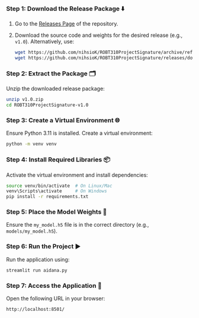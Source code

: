 ### Step 1: Download the Release Package ⬇️

1. Go to the [Releases Page](https://github.com/nihsioK/ROBT310ProjectSignature/releases) of the repository.
2. Download the source code and weights for the desired release (e.g., `v1.0`). Alternatively, use:

   ```bash
   wget https://github.com/nihsioK/ROBT310ProjectSignature/archive/refs/tags/v1.0.zip
   wget https://github.com/nihsioK/ROBT310ProjectSignature/releases/download/v1.0/my_model.h5 -O models/my_model.h5
   ```

### Step 2: Extract the Package 🗂️

Unzip the downloaded release package:

```bash
unzip v1.0.zip
cd ROBT310ProjectSignature-v1.0
```

### Step 3: Create a Virtual Environment 🌐

Ensure Python 3.11 is installed. Create a virtual environment:

```bash
python -m venv venv
```

### Step 4: Install Required Libraries 📦

Activate the virtual environment and install dependencies:

```bash
source venv/bin/activate  # On Linux/Mac
venv\Scripts\activate     # On Windows
pip install -r requirements.txt
```

### Step 5: Place the Model Weights 🎯

Ensure the `my_model.h5` file is in the correct directory (e.g., `models/my_model.h5`).

### Step 6: Run the Project ▶️

Run the application using:

```bash
streamlit run aidana.py
```

### Step 7: Access the Application 🌟

Open the following URL in your browser:

```bash
http://localhost:8501/
```
